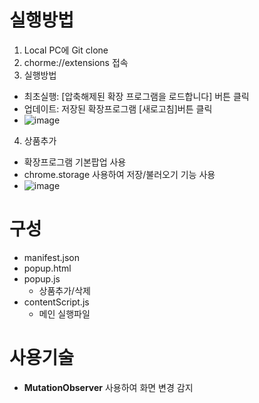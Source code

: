 # 실행방법
1. Local PC에 Git clone
2. chorme://extensions 접속
3. 실행방법
  - 최초실행: [압축해제된 확장 프로그램을 로드합니다] 버튼 클릭
  - 업데이트: 저장된 확장프로그램 [새로고침]버튼 클릭
  - ![image](https://github.com/user-attachments/assets/ae490ef3-33e8-4ec9-990e-22e328497ca4)
4. 상품추가
  - 확장프로그램 기본팝업 사용
  - chrome.storage 사용하여 저장/불러오기 기능 사용
  - ![image](https://github.com/user-attachments/assets/0ed87bbf-e495-4977-ab91-b663aa00f03d)

# 구성
- manifest.json
- popup.html
- popup.js
  - 상품추가/삭제
- contentScript.js
  - 메인 실행파일

# 사용기술
- **MutationObserver** 사용하여 화면 변경 감지

